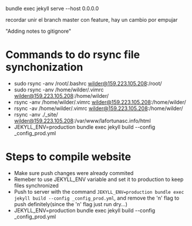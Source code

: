 bundle exec jekyll serve --host 0.0.0.0

recordar unir el branch master con feature, hay un cambio por empujar

"Adding notes to gitignore"

# Commands to do rsync file synchonization

- sudo rsync -anv /root/.bashrc wilder@159.223.105.208:/root/
- sudo rsync -anv /home/wilder/.vimrc wilder@159.223.105.208:/home/wilder/
- rsync -anv /home/wilder/.vimrc wilder@159.223.105.208:/home/wilder/
- rsync -av /home/wilder/.vimrc wilder@159.223.105.208:/home/wilder/
- rsync -anv ./_site/ wilder@159.223.105.208:/var/www/lafortunasc.info/html
- JEKYLL_ENV=production bundle exec jekyll build --config _config_prod.yml



# Steps to compile website
- Make sure push changes were already commited
- Remeber to use JEKYLL_ENV variable and set it to production to keep files synchronized
- Push to server with the command `JEKYLL_ENV=production bundle exec jekyll build --config _config_prod.yml`, and
remove the 'n' flag to push definitely(since the 'n' flag just run dry...)
- JEKYLL_ENV=production bundle exec jekyll build --config _config_prod.yml
